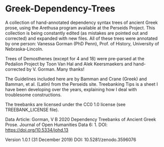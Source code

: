 # Greek-Dependency-Trees
A collection of hand-annotated dependency syntax trees of ancient Greek prose, using the Arethusa program available at the Perseids Project. This collection is being constantly edited (as mistakes are pointed out and corrected) and expanded with new files. All of these trees were annotated by one person: Vanessa Gorman (PhD Penn), Prof. of History, University of Nebraska-Lincoln.

Trees of Demosthenes (except for 4 and 18) were pre-parsed at the Pedalion Project by Toon Van Hal and Alek Keersmaekers and hand-corrected by V. Gorman.  Many thanks!

The Guidelines included here are by Bamman and Crane (Greek) and Bamman, et al. (Latin) from the Perseids site.  Treebanking Tips is a sheet I have been developing over the years, explaining how I deal with troublesome constructions. 

The treebanks are licensed under the CC0 1.0 license (see TREEBANK_LICENSE file).

Data Article: Gorman, V B 2020 Dependency Treebanks of Ancient Greek Prose. Journal of Open Humanities Data 6: 1. DOI: https://doi.org/10.5334/johd.13  

Version 1.0.1 (31 December 2019) DOI: 10.5281/zenodo.3596076
